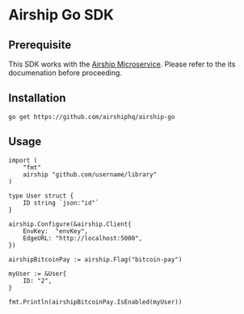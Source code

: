 # Airship Go SDK

## Prerequisite

This SDK works with the [Airship Microservice](https://github.com/airshiphq/airship-microservice). Please refer to the its documenation before proceeding.

## Installation

```
go get https://github.com/airshiphq/airship-go
```

## Usage
```
import (
	"fmt"
	airship "github.com/username/library"
)

type User struct {
	ID string `json:"id"`
}

airship.Configure(&airship.Client{
	EnvKey:  "envKey",
	EdgeURL: "http://localhost:5000",
})

airshipBitcoinPay := airship.Flag("bitcoin-pay")

myUser := &User{
	ID: "2",
}

fmt.Println(airshipBitcoinPay.IsEnabled(myUser))
```
